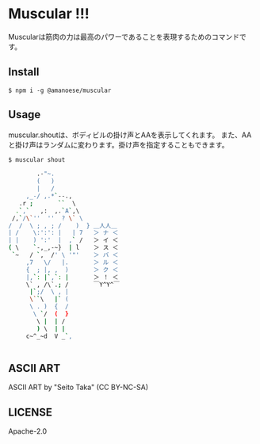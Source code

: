 # Muscular !!!

Muscularは筋肉の力は最高のパワーであることを表現するためのコマンドです。

## Install

```npm install
$ npm i -g @amanoese/muscular
```

## Usage

muscular.shoutは、ボディビルの掛け声とAAを表示してくれます。
また、AAと掛け声はランダムに変わります。掛け声を指定することもできます。

```bash
$ muscular shout

        .-"~.           
        (   )           
        |   /           
     ,_-/ ,.*`--.,      
   .r ;       ``  \     
  .`,`   ,:  ,.`A`,\    
 /,`/\`''  ''  ? \` \   
/  /  \ ; , ; /    )  } ＿人人＿
| /    \:':': |   | 7   ＞ ナ ＜
| |    ) ':'  |  ,` /   ＞ イ ＜
( \    `-,_,-~}  | l    ＞ ス ＜
 `~   / `,  /' \ '"'    ＞ バ ＜
     ,7   \/   |.       ＞ ル ＜
     {  ; |, ,  )       ＞ ク ＜
     |,`: |`,`: |       ＞ ！ ＜
     \` , /\`.; /       ￣Y^Y^￣
      |`;/  \ , |       
      \``\   |` (       
      \ . )  {  /       
       \ `/  (  }       
        \ |  | /        
        ) \  | |        
     c~^_~d  V _`,      
                        

```

## ASCII ART
ASCII ART by "Seito Taka" (CC BY-NC-SA)

## LICENSE
Apache-2.0
